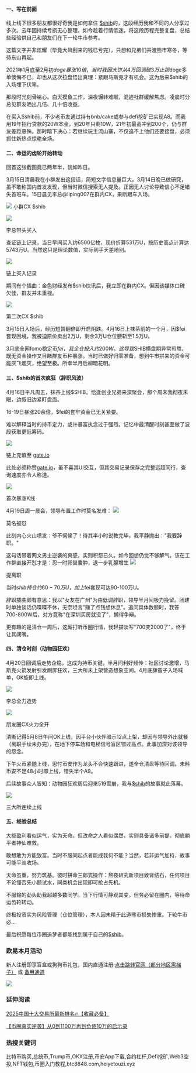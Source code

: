 #### 一、写在前面
线上线下很多朋友都很好奇我是如何拿住 [$shib](https://www.ouxyi.supply/cn/trade-spot/shib-usdt)的，这段经历我和不同的人分享过多次。去年因持续亏损无心整理，如今趁着行情低迷，将这段历程完整复盘，总结些经验供自己和朋友们在下一轮牛市参考。

这篇文字并非炫耀（毕竟大风刮来的钱已亏完），只想和兄弟们共渡熊市寒冬，等待东山再起。

2021年1月底至2月初$doge暴涨10倍，当时我因大饼从4万回调破3万止损$doge多单懊悔不已，却也从这次拉盘悟出真理：紧跟马斯克才有机会。这为后来$shib的入场埋下伏笔。

那段时光刻骨铭心。白天摸鱼工作，深夜辗转难眠，混迹社群缓解焦虑。凌晨时分总见群友晒出几倍、几十倍收益。

在买入$shib前，不少老币友通过持有bnb/cake或参与defi挖矿已实现A8。而我用19年招行贷款的20W本金，到20年只剩10W，21年初最高冲到200个，仍与群友差距悬殊。那时暗下决心：若继续玩主流山寨，不仅追不上他们还要接盘，必须抓住新热点惊艳全场。

#### 二、命运的齿轮开始转动
回首这张截图竟已两年半，恍如昨日。

3月15日清晨我在小群发出这段话，简短文字信息量巨大。3月14日晚已做研究，虽不敢称国内首发发现，但当时微信搜索无人提及。正因无人讨论导致信心不足错失首班车。15日晨见李总@liping007在群内CX，果断跟车入场。

![](https://ac63e02.webp.li/shib-001.jpg)
小群CX $shib

![](https://ac63e02.webp.li/shib-002.jpg)

李总带头买入

查证链上记录，当日早间买入约6500亿枚，现价折算531万U，按历史高点计算达5743万U。当然这只是理论数值，实际到手天差地别。

![](https://ac63e02.webp.li/shib-003.jpg)

链上买入记录

期间有个插曲：金色财经发布$shib快讯后，我立即在群内CX。但因该媒体口碑欠佳，群友并未重视。

![](https://ac63e02.webp.li/shib-004.jpg)

第二次CX $shib

3月15日入场后，经历短暂翻倍即开启阴跌。4月16日上抹茶前的一个月，因$fei套现困境，我被迫原价卖出2万U，剩余3万U仓位腰斩至1.5万U。

3月底全网fomo稳定币$fei，我全仓投入约200W。这导致$SHIB横盘期异常煎熬，既无资金操作又目睹群友币种暴涨。当时已做好归零准备，想到牛市拼来的资金可能灰飞烟灭，绝望至极。所幸半月后柳暗花明。

#### 三、$shib的首次疯狂（辞职风波）
4月16日平凡周五，抹茶上线$SHIB。恰逢创业兄弟来深聚会，那个周末我彻夜未眠，边叙旧边紧盯盘面。

16-19日暴涨20余倍，$fei的套牢资金已无关紧要。

难以解释当时的持币定力，或许暴富执念过于强烈。记忆中最清醒时刻甚至做了波段获取更低筹码。

![](https://ac63e02.webp.li/shib-005.jpg)

链上充值至 [gate.io](https://www.gate.io/signup/A1ERAQ?ref_type=103)

此处必须称赞[gate.io](https://www.gate.io/signup/A1ERAQ?ref_type=103)，虽不喜其UI交互，但其交易记录保存之完整远超同行，查询速度亦令人称道。

![](https://ac63e02.webp.li/shib-006.jpg)

首次暴涨K线

4月19日周一晨会，领导布置工作时莫名发难：
![](https://ac63e02.webp.li/shib-007.jpg)

莫名被怼

此刻内心火山喷发：爷不伺候了！待其半小时说教完毕，我平静抛出："我要辞职。"

这句话带着网文男主逆袭的爽感，实则积怨已久。如今回想仍觉不够解气，该在工作群直接开怼才是：忍一时卵巢囊肿，退一步乳腺增生
![](https://ac63e02.webp.li/shib-008.jpg)

提离职

当时$shib持仓约60-70万U，加上$fei套现可达90-100万U。

辞职插曲颇有意思：我以"女友在广州"为由低调辞职，领导半月间极力挽留。团建时单独谈话仍喋喋不休，无奈坦言"赚了点钱想休息"。追问具体数额时，我答700-800W后，对方竟称"在深圳买房就没了"，懒得争辩。

更有趣的是清仓一周后，这厮打听币圈行情，我轻描淡写"700变2000了"，终于让其闭嘴。

#### 四、清仓时刻（动物园狂欢）
4月20日回调后走势企稳，这成为持币关键。半月间利好频传：社区讨论激增，马斯克火箭发射引发刷屏狂欢，三大所未上架营造想象空间。4月底薛蛮子入场喊单，OK旋即上线。

![](https://ac63e02.webp.li/shib-009.jpg)

李总全力造势

![](https://ac63e02.webp.li/shib-010.jpg)

朋友圈CX火力全开

清晰记得5月8日午间OK上线，因平台小伙伴暗示12点上架，却因与领导外出就餐（离职手续未办完），在地下停车场和电梯信号盲区错过高点。此事加深对该领导的怨念。

下午火币紧随上线，思忖币安作为龙头不会快速跟进，遂全仓清盘等待回调。未料币安不足48小时即上线，错失半个A9。

后续故事众人皆知：动物园狂欢周后迎来519雪崩，我与[$shib](https://www.ouxyi.supply/cn/trade-spot/shib-usdt)的故事就此落幕。

![](https://ac63e02.webp.li/shib-011.jpg)

三大所连续上线

#### 五、经验总结
大额盈利看似运气，实为天命。但改命之人看似偶然，实则具备诸多前提。彻底躺平者神仙难救。

敢想敢为方能致富。当时不服同起点者能成我何不能？当然，若非运气加持，故事可能平淡收场。

天命虽重，努力筑基。彼时拼命三郎式操作：熬夜研究新项目致肾结石，任何项目不论懂否先小额试水，同类机会出现即可抢占先机。

不服输的劲头助我超越多数同学。当下行情可静观其变，但务必留在圈内，等待命运齿轮转动。

终极投资实为风险管理（仓位管理），本人因未精于此道熊市损失惨重。下轮牛市必...

最后祝愿每位币圈追梦者都能找到属于自己的[$shib](https://www.ouxyi.supply/cn/trade-spot/shib-usdt)。

### 欧易本月活动
新人注册即享盲盒或狗狗币礼包，国内直通注册:[点击跳转官网（部分地区需梯子）](https://www.okx.com/zh-hans/join/74873351) 或 [备用通道](https://www.chouyi.world/zh-hans/join/18639032)

[![](https://fe095ec.webp.li/top-10-exchanges-001.jpg)](https://www.chouyi.world/zh-hans/join/18639032)

### 延伸阅读
[2025中国十大交易所最新排名🔥【收藏必备】](https://btc8848.com/top-10-exchanges/)

[【币圈真实逆袭】从0到1100万再到负债10万的启示录](https://heiyetouzi.xyz/biquanstory001/)

### 热搜关键词
比特币购买,总统币,Trump币,OKX注册,币安App下载,合约杠杆,Defi挖矿,Web3空投,NFT钱包,币圈入门教程,btc8848.com,heiyetouzi.xyz